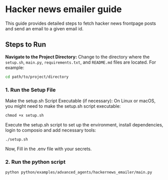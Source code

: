 # Hacker news emailer guide

This guide provides detailed steps to fetch hacker news frontpage posts and send an email to a given email id.

## Steps to Run
**Navigate to the Project Directory:**
Change to the directory where the `setup.sh`, `main.py`, `requirements.txt`, and `README.md` files are located. For example:
```sh
cd path/to/project/directory
```

### 1. Run the Setup File
Make the setup.sh Script Executable (if necessary):
On Linux or macOS, you might need to make the setup.sh script executable:
```shell
chmod +x setup.sh
```
Execute the setup.sh script to set up the environment, install dependencies, login to composio and 
add necessary tools:
```shell
./setup.sh
```
Now, Fill in the .env file with your secrets.
### 2. Run the python script
```shell
python python/examples/advanced_agents/hackernews_emailer/main.py
```



